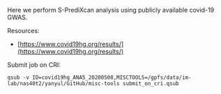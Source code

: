 Here we perform S-PrediXcan analysis using publicly available covid-19 GWAS.

Resources:

* [https://www.covid19hg.org/results/](https://www.covid19hg.org/results/)

Submit job on CRI:

```
qsub -v ID=covid19hg_ANA5_20200508,MISCTOOLS=/gpfs/data/im-lab/nas40t2/yanyul/GitHub/misc-tools submit_on_cri.qsub 
```
